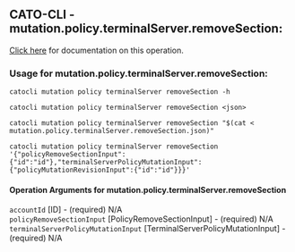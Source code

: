
## CATO-CLI - mutation.policy.terminalServer.removeSection:
[Click here](https://api.catonetworks.com/documentation/#mutation-mutation.policy.terminalServer.removeSection) for documentation on this operation.

### Usage for mutation.policy.terminalServer.removeSection:

`catocli mutation policy terminalServer removeSection -h`

`catocli mutation policy terminalServer removeSection <json>`

`catocli mutation policy terminalServer removeSection "$(cat < mutation.policy.terminalServer.removeSection.json)"`

`catocli mutation policy terminalServer removeSection '{"policyRemoveSectionInput":{"id":"id"},"terminalServerPolicyMutationInput":{"policyMutationRevisionInput":{"id":"id"}}}'`


#### Operation Arguments for mutation.policy.terminalServer.removeSection ####

`accountId` [ID] - (required) N/A    
`policyRemoveSectionInput` [PolicyRemoveSectionInput] - (required) N/A    
`terminalServerPolicyMutationInput` [TerminalServerPolicyMutationInput] - (required) N/A    
